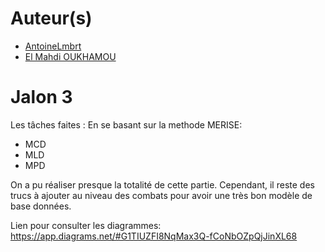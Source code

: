# Auteur(s)
- [AntoineLmbrt](https://github.com/AntoineLmbrt)
- [El Mahdi OUKHAMOU](https://github.com/elmahdi43)

# Jalon 3

<description>

Les tâches faites :
En se basant sur la methode MERISE:
- MCD
- MLD
- MPD

On a pu réaliser presque la totalité de cette partie. Cependant, il reste des trucs à ajouter au niveau des combats pour avoir une très bon modèle de base données. 

Lien pour consulter les diagrammes: https://app.diagrams.net/#G1TIUZFI8NqMax3Q-fCoNbOZpQjJinXL68